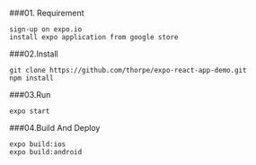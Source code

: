 ###01. Requirement
```
sign-up on expo.io
install expo application from google store
```

###02.Install
```
git clone https://github.com/thorpe/expo-react-app-demo.git
npm install
```

###03.Run
```
expo start
```

###04.Build And Deploy
```
expo build:ios
expo build:android
```

